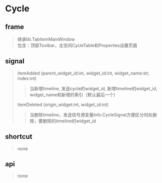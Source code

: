 # Cycle

## frame
> 继承lib.TabItemMainWindow  
> 包含：顶部Toolbar，主空间CycleTable和Properties设置页面

## signal
> itemAdded (parent_widget_id:int, widget_id:int, widget_name:str, index:int)
>> 当新增timeline, 发送cycle的widget_id, 新增timeline的widget_id, widget_name和新增的索引（默认最后一个）
>
> itemDeleted (origin_widget:int, widget_id:int)
>> 当删除timeline，发送信号源变量Info.CycleSignal方便区分何处删除，要删除的timeline的widget_id

## shortcut 
> none

## api
> none
